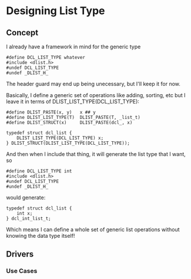 # Designing List Type

## Concept

I already have a framework in mind for the generic type

```
#define DCL_LIST_TYPE whatever
#include <dlist.h>
#undef DCL_LIST_TYPE
#undef _DLIST_H_
```

The header guard may end up being unecessary, but I'll keep it for now.

Basically, I define a generic set of operations like adding, sorting, etc but I leave it in terms of DLIST_LIST_TYPE(DCL_LIST_TYPE):

```
#define DLIST_PASTE(x, y)   x ## y
#define DLIST_LIST_TYPE(T)  DLIST_PASTE(T, _list_t)
#define DLIST_STRUCT(x)     DLIST_PASTE(dcl_, x)

typedef struct dcl_list {
    DLIST_LIST_TYPE(DCL_LIST_TYPE) x;
} DLIST_STRUCT(DLIST_LIST_TYPE(DCL_LIST_TYPE));
```

And then when I include that thing, it will generate the list type that I want, so

```
#define DCL_LIST_TYPE int
#include <dlist.h>
#undef DCL_LIST_TYPE
#undef _DLIST_H_
```

would generate:

```
typedef struct dcl_list {
    int x;
} dcl_int_list_t;
```

Which means I can define a whole set of generic list operations without knowing the data type itself!

## Drivers

### Use Cases

